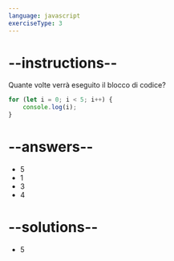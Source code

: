 ```yaml
---
language: javascript
exerciseType: 3
---
```


# --instructions--

Quante volte verrà eseguito il blocco di codice?
```javascript
for (let i = 0; i < 5; i++) {
    console.log(i);
}
```

# --answers--

- 5
- 1
- 3
- 4

# --solutions--

- 5
